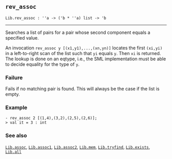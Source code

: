 ## `rev_assoc`

``` hol4
Lib.rev_assoc : ''a -> ('b * ''a) list -> 'b
```

------------------------------------------------------------------------

Searches a list of pairs for a pair whose second component equals a
specified value.

An invocation `rev_assoc y [(x1,y1),...,(xn,yn)]` locates the first
`(xi,yi)` in a left-to-right scan of the list such that `yi` equals `y`.
Then `xi` is returned. The lookup is done on an eqtype, i.e., the SML
implementation must be able to decide equality for the type of `y`.

### Failure

Fails if no matching pair is found. This will always be the case if the
list is empty.

### Example

``` hol4
- rev_assoc 2 [(1,4),(3,2),(2,5),(2,6)];
> val it = 3 : int
```

### See also

[`Lib.assoc`](#Lib.assoc), [`Lib.assoc1`](#Lib.assoc1),
[`Lib.assoc2`](#Lib.assoc2), [`Lib.mem`](#Lib.mem),
[`Lib.tryfind`](#Lib.tryfind), [`Lib.exists`](#Lib.exists),
[`Lib.all`](#Lib.all)
